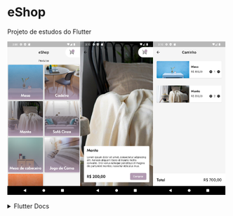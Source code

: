 # eShop

Projeto de estudos do Flutter


<img src="https://github.com/heliomarpm/screenshots/blob/main/flutter-eshop/eShop_Home.png?raw=true" height="350" alt="Home"/><img src="https://github.com/heliomarpm/screenshots/blob/main/flutter-eshop/eShop_Product.png?raw=true" height="350" alt="Product"/><img src="https://github.com/heliomarpm/screenshots/blob/main/flutter-eshop/eShop_Cart.png?raw=true" height="350" alt="Cart"/>

<details>
<summary>Flutter Docs</summary>
This project is a starting point for a Flutter application.

A few resources to get you started if this is your first Flutter project:

- [Lab: Write your first Flutter app](https://docs.flutter.dev/get-started/codelab)
- [Cookbook: Useful Flutter samples](https://docs.flutter.dev/cookbook)

For help getting started with Flutter development, view the
[online documentation](https://docs.flutter.dev/), which offers tutorials,
samples, guidance on mobile development, and a full API reference.

</details>

